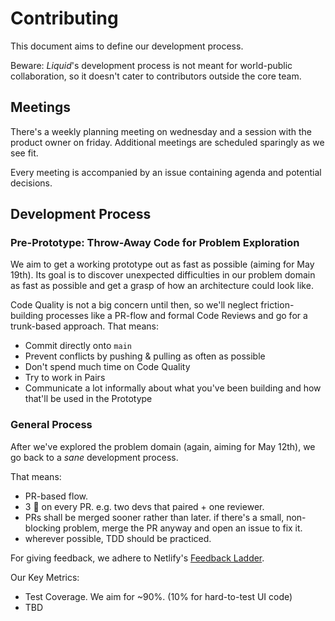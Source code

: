 # Contributing

This document aims to define our development process.

Beware: *Liquid*'s development process is not meant for world-public collaboration, so it doesn't cater to contributors outside the core team.

## Meetings

There's a weekly planning meeting on wednesday and a session with the product owner on friday.
Additional meetings are scheduled sparingly as we see fit.

Every meeting is accompanied by an issue containing agenda and potential decisions.

## Development Process

### Pre-Prototype: Throw-Away Code for Problem Exploration

We aim to get a working prototype out as fast as possible (aiming for May 19th).
Its goal is to discover unexpected difficulties in our problem domain as fast as possible and get a grasp of how an architecture could look like.

Code Quality is not a big concern until then, so we'll neglect friction-building processes like a PR-flow and formal Code Reviews and go for a trunk-based approach.
That means:

- Commit directly onto `main`
- Prevent conflicts by pushing & pulling as often as possible
- Don't spend much time on Code Quality
- Try to work in Pairs
- Communicate a lot informally about what you've been building and how that'll be used in the Prototype

### General Process

After we've explored the problem domain (again, aiming for May 12th), we go back to a *sane* development process.

That means:

- PR-based flow.
- 3 👀 on every PR. e.g. two devs that paired + one reviewer.
- PRs shall be merged sooner rather than later. if there's a small, non-blocking problem, merge the PR anyway and open an issue to fix it.
- wherever possible, TDD should be practiced.

For giving feedback, we adhere to Netlify's [Feedback Ladder](https://www.netlify.com/blog/2020/03/05/feedback-ladders-how-we-encode-code-reviews-at-netlify/).

Our Key Metrics:

- Test Coverage. We aim for ~90%. (10% for hard-to-test UI code)
- TBD

